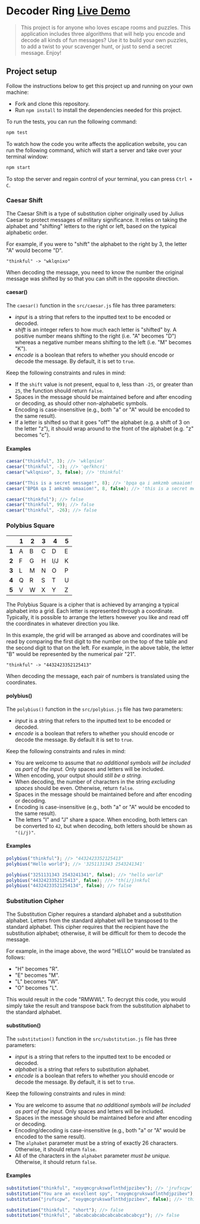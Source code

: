 # Decoder Ring [Live Demo](https://christiandcdev.github.io/decoder-ring/)

> This project is for anyone who loves escape rooms and puzzles. This application includes three algorithms that will help you encode and decode all kinds of fun messages? Use it to build your own puzzles, to add a twist to your scavenger hunt, or just to send a secret message. Enjoy!

## Project setup

Follow the instructions below to get this project up and running on your own machine:

- Fork and clone this repository.
- Run `npm install` to install the dependencies needed for this project.

To run the tests, you can run the following command:

```bash
npm test
```

To watch how the code you write affects the application website, you can run the following command, which will start a server and take over your terminal window:

```bash
npm start
```

To stop the server and regain control of your terminal, you can press `Ctrl + C`.

### Caesar Shift

The Caesar Shift is a type of substitution cipher originally used by Julius Caesar to protect messages of military significance. It relies on taking the alphabet and "shifting" letters to the right or left, based on the typical alphabetic order.

For example, if you were to "shift" the alphabet to the right by 3, the letter "A" would become "D".

```
"thinkful" -> "wklqnixo"
```

When decoding the message, you need to know the number the original message was shifted by so that you can shift in the opposite direction.

#### caesar()

The `caesar()` function in the `src/caesar.js` file has three parameters:

- _input_ is a string that refers to the inputted text to be encoded or decoded.
- _shift_ is an integer refers to how much each letter is "shifted" by. A positive number means shifting to the right (i.e. "A" becomes "D") whereas a negative number means shifting to the left (i.e. "M" becomes "K").
- _encode_ is a boolean that refers to whether you should encode or decode the message. By default, it is set to `true`.

Keep the following constraints and rules in mind:

- If the `shift` value is not present, equal to `0`, less than `-25`, or greater than `25`, the function should return `false`.
- Spaces in the message should be maintained before and after encoding or decoding, as should other non-alphabetic symbols.
- Encoding is case-insensitive (e.g., both "a" or "A" would be encoded to the same result).
- If a letter is shifted so that it goes "off" the alphabet (e.g. a shift of 3 on the letter "z"), it should wrap around to the front of the alphabet (e.g. "z" becomes "c").

#### Examples

```js
caesar("thinkful", 3); //> 'wklqnixo'
caesar("thinkful", -3); //> 'qefkhcri'
caesar("wklqnixo", 3, false); //> 'thinkful'

caesar("This is a secret message!", 8); //> 'bpqa qa i amkzmb umaaiom!'
caesar("BPQA qa I amkzmb umaaiom!", 8, false); //> 'this is a secret message!'

caesar("thinkful"); //> false
caesar("thinkful", 99); //> false
caesar("thinkful", -26); //> false
```

### Polybius Square

|       | **1** | **2** | **3** | **4** | **5** |
| ----- | ----- | ----- | ----- | ----- | ----- |
| **1** | A     | B     | C     | D     | E     |
| **2** | F     | G     | H     | I/J   | K     |
| **3** | L     | M     | N     | O     | P     |
| **4** | Q     | R     | S     | T     | U     |
| **5** | V     | W     | X     | Y     | Z     |

The Polybius Square is a cipher that is achieved by arranging a typical alphabet into a grid. Each letter is represented through a coordinate. Typically, it is possible to arrange the letters however you like and read off the coordinates in whatever direction you like.

In this example, the grid will be arranged as above and coordinates will be read by comparing the first digit to the number on the top of the table and the second digit to that on the left. For example, in the above table, the letter "B" would be represented by the numerical pair "21".

```
"thinkful" -> "4432423352125413"
```

When decoding the message, each pair of numbers is translated using the coordinates.

#### polybius()

The `polybius()` function in the `src/polybius.js` file has two parameters:

- _input_ is a string that refers to the inputted text to be encoded or decoded.
- _encode_ is a boolean that refers to whether you should encode or decode the message. By default it is set to `true`.

Keep the following constraints and rules in mind:

- You are welcome to assume that _no additional symbols will be included as part of the input._ Only spaces and letters will be included.
- When encoding, your output should _still be a string._
- When decoding, the number of characters in the string _excluding spaces_ should be even. Otherwise, return `false`.
- Spaces in the message should be maintained before and after encoding or decoding.
- Encoding is case-insensitive (e.g., both "a" or "A" would be encoded to the same result).
- The letters "I" and "J" share a space. When encoding, both letters can be converted to `42`, but when decoding, both letters should be shown as `"(i/j)"`.

#### Examples

```js
polybius("thinkful"); //> "4432423352125413"
polybius("Hello world"); //> '3251131343 2543241341'

polybius("3251131343 2543241341", false); //> "hello world"
polybius("4432423352125413", false); //> "th(i/j)nkful
polybius("44324233521254134", false); //> false
```

### Substitution Cipher

The Substitution Cipher requires a standard alphabet and a substitution alphabet. Letters from the standard alphabet will be transposed to the standard alphabet. This cipher requires that the recipient have the substitution alphabet; otherwise, it will be difficult for them to decode the message.

For example, in the image above, the word "HELLO" would be translated as follows:

- "H" becomes "R".
- "E" becomes "M".
- "L" becomes "W".
- "O" becomes "L".

This would result in the code "RMWWL". To decrypt this code, you would simply take the result and transpose back from the substitution alphabet to the standard alphabet.

#### substitution()

The `substitution()` function in the `src/substitution.js` file has three parameters:

- _input_ is a string that refers to the inputted text to be encoded or decoded.
- _alphabet_ is a string that refers to substitution alphabet.
- _encode_ is a boolean that refers to whether you should encode or decode the message. By default, it is set to `true`.

Keep the following constraints and rules in mind:

- You are welcome to assume that _no additional symbols will be included as part of the input._ Only spaces and letters will be included.
- Spaces in the message should be maintained before and after encoding or decoding.
- Encoding/decoding is case-insensitive (e.g., both "a" or "A" would be encoded to the same result).
- The `alphabet` parameter must be a string of exactly 26 characters. Otherwise, it should return `false`.
- All of the characters in the `alphabet` parameter _must be unique._ Otherwise, it should return `false`.

#### Examples

```js
substitution("thinkful", "xoyqmcgrukswaflnthdjpzibev"); //> 'jrufscpw'
substitution("You are an excellent spy", "xoyqmcgrukswaflnthdjpzibev"); //> 'elp xhm xf mbymwwmfj dne'
substitution("jrufscpw", "xoyqmcgrukswaflnthdjpzibev", false); //> 'thinkful'

substitution("thinkful", "short"); //> false
substitution("thinkful", "abcabcabcabcabcabcabcabcyz"); //> false
```
